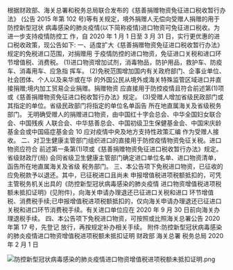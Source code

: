 根据财政部、海关总署和税务总局联合发布的《慈善捐赠物资免征进口税收暂行办法》 (公告 2015 年第 102 号)等有关规定，境外捐赠人无偿向受赠人捐赠的用于防控新型冠状 病毒感染的肺炎疫情(以下简称疫情)进口物资可免征进口税收。为进一步支持疫情防控工 作，自 2020 年 1 月 1 日至 3 月 31 日，实行更优惠的进口税收政策，现公告如下:
一、适度扩大《慈善捐赠物资免征进口税收暂行办法》规定的免税进口范围，对捐赠用 于疫情防控的进口物资，免征进口关税和进口环节增值税、消费税。
(1)进口物资增加试剂，消毒物品，防护用品，救护车、防疫车、消毒用车、应急指 挥车。
(2)免税范围增加国内有关政府部门、企事业单位、社会团体、个人以及来华或在华 的外国公民从境外或海关特殊监管区域进口并直接捐赠;境内加工贸易企业捐赠。捐赠物资 应直接用于防控疫情且符合前述第(1)项或《慈善捐赠物资免征进口税收暂行办法》规定。
(3)受赠人增加省级民政部门或其指定的单位。省级民政部门将指定的单位名单函告 所在地直属海关及省级税务部门。
无明确受赠人的捐赠进口物资，由中国红十字会总会、中华全国妇女联合会、中国残疾 人联合会、中华慈善总会、中国初级卫生保健基金会、中国宋庆龄基金会或中国癌症基金会
 10
应对疫情中央及地方支持性政策汇编 作为受赠人接收。
二、对卫生健康主管部门组织进口的直接用于防控疫情物资免征关税。进口物资应符合 前述第一条第(1)项或《慈善捐赠物资免征进口税收暂行办法》规定。省级财政厅(局) 会同省级卫生健康主管部门确定进口单位名单、进口物资清单，函告所在地直属海关及省级 税务部门。
三、本公告项下免税进口物资，已征收的应免税款予以退还。其中，已征税进口且尚未 申报增值税进项税额抵扣的，可凭主管税务机关出具的《防控新型冠状病毒感染的肺炎疫情 进口物资增值税进项税额未抵扣证明》(见附件)，向海关申请办理退还已征进口关税和进口 环节增值税、消费税手续;已申报增值税进项税额抵扣的，仅向海关申请办理退还已征进口 关税和进口环节消费税手续。有关进口单位应在 2020 年 9 月 30 日前向海关办理退税手续。
四、本公告项下免税进口物资，可按照或比照海关总署公告 2020 年第 17 号，先登记 放行，再按规定补办相关手续。
附件:防控新型冠状病毒感染的肺炎疫情进口物资增值税进项税额未抵扣证明
财政部 海关总署 税务总局
2020 年 2 月 1 日

![防控新型冠状病毒感染的肺炎疫情进口物资增值税进项税额未抵扣证明.png](0)